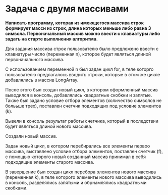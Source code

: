 # Задача с двумя массивами

**Написать программу, которая из имеющегося массива строк формирует масси из строк, длина которых меньше либо равна 3 символа.
Первоначальный массив можно ввести с клавиатуры либо задать на старте выполнения алгоритма.**

Для задания массива строк пользователю было предложено ввести с клавиатуры число (переменная n), которое будет являться длиной первоначального массива.

С использованием переменной n был задан цикл for, в теле которго пользователю предлагалось вводить строки, которые в этом же цикле добавлялись в массив LongArray.

После этого был создан новый цикл, в котором оформленный массив выводился в консоль, добавлялись квадратные скобкки и запятые. Также был задано условие отбора элементов (количество символов не болььше трех), поставлен счетчик подходящих под условие элементов (k).

Вывели в консоль результат работы счетчика, который в последствии будет являться длиной нового массива.

Создали новый массив.

Задан новый цикл, в котором перебирались все элементы первоо массива, выставлено условие отбора элементов, поставлен счетчик (f), с помощью которого новый созданный массив принимал в себя подходящие элементы старого массива.

В завершение был создан цикл перебора элементов нового массива (переменная k), в теле которого элементы нового массива выводились в консоль, разделялись запятыми и обрнамлялись квадратными скобками.



